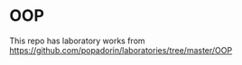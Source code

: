# OOP

This repo has laboratory works from https://github.com/popadorin/laboratories/tree/master/OOP
